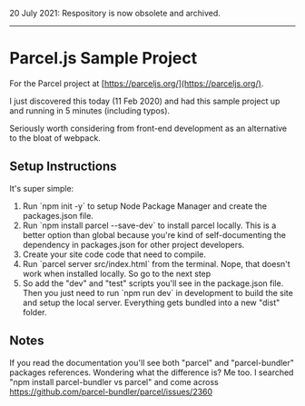 20 July 2021: Respository is now obsolete and archived.

---

# Parcel.js Sample Project

For the Parcel project at [https://parceljs.org/](https://parceljs.org/).

I just discovered this today (11 Feb 2020) and had this sample project up and running in 5 minutes (including typos).

Seriously worth considering from front-end development as an alternative to the bloat of webpack.


## Setup Instructions

It's super simple:

<ol>
    <li>Run `npm init -y` to setup Node Package Manager and create the packages.json file.</li>
    <li>Run `npm install parcel --save-dev` to install parcel locally. 
        This is a better option than global because you're kind of self-documenting the dependency in packages.json for other project developers.
    </li>
    <li>Create your site code code that need to compile.</li>
    <li>Run `parcel server src/index.html` from the terminal.
        Nope, that doesn't work when installed locally. So go to the next step
    </li>
    <li>So add the "dev" and "test" scripts you'll see in the package.json file. 
        Then you just need to run `npm run dev` in development to build the site and setup the local server.
        Everything gets bundled into a new "dist" folder.
    </li>
</ol>


## Notes

If you read the documentation you'll see both "parcel" and "parcel-bundler" packages references.
Wondering what the difference is? Me too. I searched "npm install parcel-bundler vs parcel" 
and come across <a href="https://github.com/parcel-bundler/parcel/issues/2360">https://github.com/parcel-bundler/parcel/issues/2360</a>

